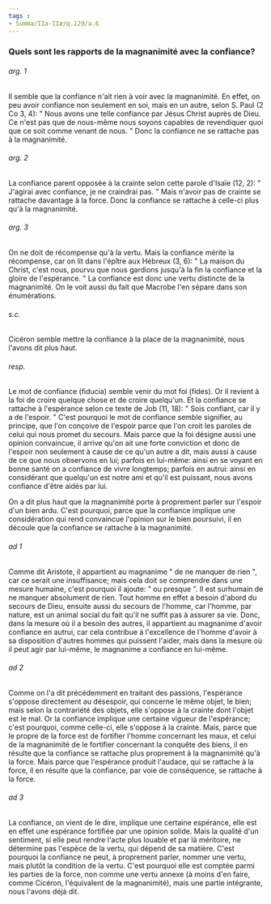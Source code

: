 ```yaml
---
tags : 
- Summa/IIa-IIæ/q.129/a.6
---
```


### Quels sont les rapports de la magnanimité avec la confiance?

###### arg. 1
Il semble que la confiance n'ait rien à voir avec la magnanimité. En effet, on peu avoir confiance non seulement en soi, mais en un autre, selon S. Paul (2 Co 3, 4): " Nous avons une telle confiance par Jésus Christ auprès de Dieu. Ce n'est pas que de nous-même nous soyons capables de revendiquer quoi que ce soit comme venant de nous. " Donc la confiance ne se rattache pas à la magnanimité. 

###### arg. 2
La confiance parent opposée à la crainte selon cette parole d'Isaïe (12, 2): " J'agirai avec confiance, je ne craindrai pas. " Mais n'avoir pas de crainte se rattache davantage à la force. Donc la confiance se rattache à celle-ci plus qu'à la magnanimité. 

###### arg. 3
On ne doit de récompense qu'à la vertu. Mais la confiance mérite la récompense, car on lit dans l'épître aux Hébreux (3, 6): " La maison du Christ, c'est nous, pourvu que nous gardions jusqu'à la fin la confiance et la gloire de l'espérance. " La confiance est donc une vertu distincte de la magnanimité. On le voit aussi du fait que Macrobe l'en sépare dans son énumérations. 

###### s.c.
Cicéron semble mettre la confiance à la place de la magnanimité, nous l'avons dit plus haut. 

###### resp.
Le mot de confiance (fiducia) semble venir du mot foi (fides). Or il revient à la foi de croire quelque chose et de croire quelqu'un. Et la confiance se rattache à l'espérance selon ce texte de Job (11, 18): " Sois confiant, car il y a de l'espoir. " C'est pourquoi le mot de confiance semble signifier, au principe, que l'on conçoive de l'espoir parce que l'on croit les paroles de celui qui nous promet du secours. Mais parce que la foi désigne aussi une opinion convaincue, il arrive qu'on ait une forte conviction et donc de l'espoir non seulement à cause de ce qu'un autre a dit, mais aussi à cause de ce que nous observons en lui; parfois en lui-même: ainsi en se voyant en bonne santé on a confiance de vivre longtemps; parfois en autrui: ainsi en considérant que quelqu'un est notre ami et qu'il est puissant, nous avons confiance d'être aidés par lui. 

On a dit plus haut que la magnanimité porte à proprement parler sur l'espoir d'un bien ardu. C'est pourquoi, parce que la confiance implique une considération qui rend convaincue l'opinion sur le bien poursuivi, il en découle que la confiance se rattache à la magnanimité. 

###### ad 1
Comme dit Aristote, il appartient au magnanime " de ne manquer de rien ", car ce serait une insuffisance; mais cela doit se comprendre dans une mesure humaine, c'est pourquoi il ajoute: " ou presque ". Il est surhumain de ne manquer absolument de rien. Tout homme en effet a besoin d'abord du secours de Dieu, ensuite aussi du secours de l'homme, car l'homme, par nature, est un animal social du fait qu'il ne suffit pas à assurer sa vie. Donc, dans la mesure où il a besoin des autres, il appartient au magnanime d'avoir confiance en autrui, car cela contribue à l'excellence de l'homme d'avoir à sa disposition d'autres hommes qui puissent l'aider, mais dans la mesure où il peut agir par lui-même, le magnanime a confiance en lui-même. 

###### ad 2
Comme on l'a dit précédemment en traitant des passions, l'espérance s'oppose directement au désespoir, qui concerne le même objet, le bien; mais selon la contrariété des objets, elle s'oppose à la crainte dont l'objet est le mal. Or la confiance implique une certaine vigueur de l'espérance; c'est pourquoi, comme celle-ci, elle s'oppose à la crainte. Mais, parce que le propre de la force est de fortifier l'homme concernant les maux, et celui de la magnanimité de le fortifier concernant la conquête des biens, il en résulte que la confiance se rattache plus proprement à la magnanimité qu'à la force. Mais parce que l'espérance produit l'audace, qui se rattache à la force, il en résulte que la confiance, par voie de conséquence, se rattache à la force. 

###### ad 3
La confiance, on vient de le dire, implique une certaine espérance, elle est en effet une espérance fortifiée par une opinion solide. Mais la qualité d'un sentiment, si elle peut rendre l'acte plus louable et par là méritoire, ne détermine pas l'espèce de la vertu, qui dépend de sa matière. C'est pourquoi la confiance ne peut, à proprement parler, nommer une vertu, mais plutôt la condition de la vertu. C'est pourquoi elle est comptée parmi les parties de la force, non comme une vertu annexe (à moins d'en faire, comme Cicéron, l'équivalent de la magnanimité), mais une partie intégrante, nous l'avons déjà dit. 

